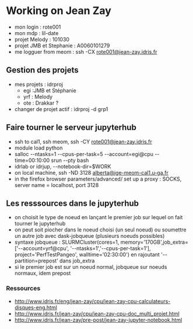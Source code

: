 # Working on Jean Zay

 - mon login : rote001
 - mon mdp : lil-date
 - projet Melody : 101030
 - projet JMB et Stephanie : A0060101279
 - me logguer from meom : ssh -CX rote001@jean-zay.idris.fr
 
## Gestion des projets

  - mes projets : idrproj
    - egi :JMB et Stéphanie
    - yrf : Melody
    - ote : Drakkar ?
  - changer de projet actif : idrproj -d grp1
 
## Faire tourner le serveur jupyterhub

   - ssh to cal1, ssh meom, ssh -CY rote001@jean-zay.idris.fr
   - module load python
   - salloc --ntasks=1 --cpus-per-task=5 --account=egi@cpu --time=00:10:00 srun --pty bash
   - idrlab or idrjup, --notebook-dir=$WORK
   - on local machine, ssh -ND 3128 alberta@ige-meom-cal1.u-ga.fr
   - in the firefox browser parameters/advanced/ set up a proxy : SOCKS, server name = localhost, port 3128
   
## Les resssources dans le jupyterhub
   - on choisit le type de noeud en lançant le premier job sur lequel on fait tourner le jupyterhub
   - on peut soit piocher dans le noeud choisi (un seul noeud) ou soumettre un autre job avec dask-jobqueue (plusieurs noeuds possibles)
   - syntaxe jobqueue : SLURMCluster(cores=1, memory='170GB',job_extra=['--account=yrf@cpu',
                                  '--ntasks=1','--cpus-per-task=1'], project='PerfTestPangeo', walltime='02:30:00') en rajoutant '--partition=prepost' dans job_extra
   - si le premier job est sur un noeud normal, jobqueue sur noeuds normaux, idem prepost      
                            
### Ressources
 
  - http://www.idris.fr/eng/jean-zay/cpu/jean-zay-cpu-calculateurs-disques-eng.html
  - http://www.idris.fr/jean-zay/cpu/jean-zay-cpu-doc_multi_projet.html
  - http://www.idris.fr/jean-zay/pre-post/jean-zay-jupyter-notebook.html
  
